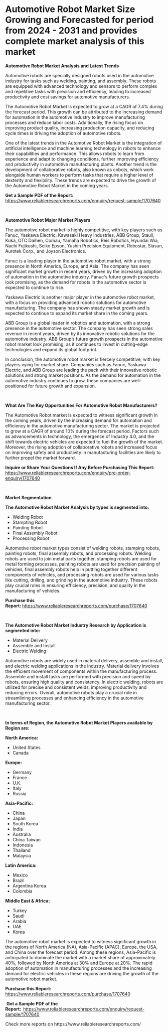 <p><h1>Automotive Robot Market Size Growing and Forecasted for period from 2024 - 2031 and provides complete market analysis of this market</h1></p><p><strong>Automotive Robot Market Analysis and Latest Trends</strong></p>
<p><p>Automotive robots are specially designed robots used in the automotive industry for tasks such as welding, painting, and assembly. These robots are equipped with advanced technology and sensors to perform complex and repetitive tasks with precision and efficiency, leading to increased productivity and cost savings for automotive manufacturers.</p><p>The Automotive Robot Market is expected to grow at a CAGR of 7.4% during the forecast period. This growth can be attributed to the increasing demand for automation in the automotive industry to improve manufacturing processes and reduce labor costs. Additionally, the rising focus on improving product quality, increasing production capacity, and reducing cycle times is driving the adoption of automotive robots.</p><p>One of the latest trends in the Automotive Robot Market is the integration of artificial intelligence and machine learning technology in robots to enhance their capabilities and performance. This allows robots to learn from experience and adapt to changing conditions, further improving efficiency and productivity in automotive manufacturing plants. Another trend is the development of collaborative robots, also known as cobots, which work alongside human workers to perform tasks that require a higher level of dexterity and flexibility. These trends are expected to drive the growth of the Automotive Robot Market in the coming years.</p></p>
<p><strong>Get a Sample PDF of the Report:&nbsp;</strong> <a href="https://www.reliableresearchreports.com/enquiry/request-sample/1707640">https://www.reliableresearchreports.com/enquiry/request-sample/1707640</a></p>
<p>&nbsp;</p>
<p><strong>Automotive Robot Major Market Players</strong></p>
<p><p>The automotive robot market is highly competitive, with key players such as Fanuc, Yaskawa Electric, Kawasaki Heavy Industries, ABB Group, Stauli, Kuka, OTC Daihen, Comau, Yamaha Robotics, Reis Robotics, Hyundai Wia, Nachi Fujikoshi, Seiko Epson, Yushin Precision Equipment, Robostar, Siasun, Aurotek Corp., and Joyson Electronics. </p><p>Fanuc is a leading player in the automotive robot market, with a strong presence in North America, Europe, and Asia. The company has seen significant market growth in recent years, driven by the increasing adoption of automation in the automotive industry. Fanuc's future growth prospects look promising, as the demand for robots in the automotive sector is expected to continue to rise.</p><p>Yaskawa Electric is another major player in the automotive robot market, with a focus on providing advanced robotic solutions for automotive manufacturing. The company has shown steady market growth and is expected to continue to expand its market share in the coming years.</p><p>ABB Group is a global leader in robotics and automation, with a strong presence in the automotive sector. The company has seen strong sales revenue in recent years, driven by its innovative robotic solutions for the automotive industry. ABB Group’s future growth prospects in the automotive robot market look promising, as it continues to invest in cutting-edge technologies and expand its global footprint.</p><p>In conclusion, the automotive robot market is fiercely competitive, with key players vying for market share. Companies such as Fanuc, Yaskawa Electric, and ABB Group are leading the pack with their innovative robotic solutions and strong market positions. As the demand for automation in the automotive industry continues to grow, these companies are well-positioned for future growth and expansion.</p></p>
<p>&nbsp;</p>
<p><strong>What Are The Key Opportunities For Automotive Robot Manufacturers?</strong></p>
<p><p>The Automotive Robot market is expected to witness significant growth in the coming years, driven by the increasing demand for automation and efficiency in the automotive manufacturing sector. The market is projected to grow at a CAGR of around 10% during the forecast period. Factors such as advancements in technology, the emergence of Industry 4.0, and the shift towards electric vehicles are expected to fuel the growth of the market. Moreover, the rising adoption of collaborative robots and increased focus on improving safety and productivity in manufacturing facilities are likely to further propel the market forward.</p></p>
<p><strong>Inquire or Share Your Questions If Any Before Purchasing This Report:</strong> <a href="https://www.reliableresearchreports.com/enquiry/pre-order-enquiry/1707640">https://www.reliableresearchreports.com/enquiry/pre-order-enquiry/1707640</a></p>
<p>&nbsp;</p>
<p><strong>Market Segmentation</strong></p>
<p><strong>The Automotive Robot Market Analysis by types is segmented into:</strong></p>
<p><ul><li>Welding Robot</li><li>Stampting Robot</li><li>Painting Robot</li><li>Final Assembly Robot</li><li>Processing Robot</li></ul></p>
<p><p>Automotive robot market types consist of welding robots, stamping robots, painting robots, final assembly robots, and processing robots. Welding robots are used to join metal parts together, stamping robots are used for metal forming processes, painting robots are used for precision painting of vehicles, final assembly robots help in putting together different components of vehicles, and processing robots are used for various tasks like cutting, drilling, and grinding in the automotive industry. These robots play crucial roles in ensuring efficiency, precision, and quality in the manufacturing of vehicles.</p></p>
<p><strong>Purchase this Report:&nbsp;</strong><a href="https://www.reliableresearchreports.com/purchase/1707640">https://www.reliableresearchreports.com/purchase/1707640</a></p>
<p>&nbsp;</p>
<p><strong>The Automotive Robot Market Industry Research by Application is segmented into:</strong></p>
<p><ul><li>Material Delivery</li><li>Assemble and Install</li><li>Electric Welding</li></ul></p>
<p><p>Automotive robots are widely used in material delivery, assemble and install, and electric welding applications in the industry. Material delivery involves the efficient movement of components within the manufacturing process. Assemble and install tasks are performed with precision and speed by robots, ensuring high quality and consistency. In electric welding, robots are utilized for precise and consistent welds, improving productivity and reducing errors. Overall, automotive robots play a crucial role in streamlining processes and enhancing efficiency in the automotive manufacturing sector.</p></p>
<p>&nbsp;</p>
<p><strong>In terms of Region, the Automotive Robot Market Players available by Region are:</strong></p>
<p>
    <p> <strong> North America: </strong>
        <ul>
            <li>United States</li>
            <li>Canada</li>
        </ul>
        </p> 
    <p> <strong> Europe: </strong>
        <ul>
            <li>Germany</li>
            <li>France</li>
            <li>U.K.</li>
            <li>Italy</li>
            <li>Russia</li>
        </ul>
        </p> 
    <p> <strong> Asia-Pacific: </strong>
        <ul>
            <li>China</li>
            <li>Japan</li>
            <li>South Korea</li>
            <li>India</li>
            <li>Australia</li>
            <li>China Taiwan</li>
            <li>Indonesia</li>
            <li>Thailand</li>
            <li>Malaysia</li>
        </ul>
        </p> 
    <p> <strong> Latin America: </strong>
        <ul>
            <li>Mexico</li>
            <li>Brazil</li>
            <li>Argentina Korea</li>
            <li>Colombia</li>
        </ul>
        </p> 
    <p> <strong> Middle East & Africa: </strong>
        <ul>
            <li>Turkey</li>
            <li>Saudi</li>
            <li>Arabia</li>
            <li>UAE</li>
            <li>Korea</li>
        </ul>
    </p>
    </p>
<p><p>The automotive robot market is expected to witness significant growth in the regions of North America (NA), Asia-Pacific (APAC), Europe, the USA, and China over the forecast period. Among these regions, Asia-Pacific is anticipated to dominate the market with a market share of approximately 40%, followed by North America at 30% and Europe at 20%. The rapid adoption of automation in manufacturing processes and the increasing demand for electric vehicles in these regions are driving the growth of the automotive robot market.</p></p>
<p><strong>Purchase this Report: </strong><a href="https://www.reliableresearchreports.com/purchase/1707640">https://www.reliableresearchreports.com/purchase/1707640</a></p>
<p>&nbsp;<strong>Get a Sample PDF of the Report:&nbsp;&nbsp;</strong><a href="https://www.reliableresearchreports.com/enquiry/request-sample/1707640">https://www.reliableresearchreports.com/enquiry/request-sample/1707640</a></p>
<p><strong></strong></p>
<p>Check more reports on https://www.reliableresearchreports.com/</p>